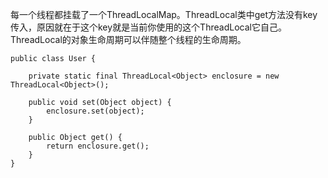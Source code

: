 每一个线程都挂载了一个ThreadLocalMap。ThreadLocal类中get方法没有key传入，原因就在于这个key就是当前你使用的这个ThreadLocal它自己。ThreadLocal的对象生命周期可以伴随整个线程的生命周期。

	public class User {

	    private static final ThreadLocal<Object> enclosure = new ThreadLocal<Object>();

	    public void set(Object object) {
	        enclosure.set(object);
	    }

	    public Object get() {
	    	return enclosure.get();
	    }
	}

